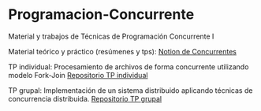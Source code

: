 # Programacion-Concurrente
Material y trabajos de Técnicas de Programación Concurrente I 

Material teórico y práctico (resúmenes y tps): [Notion de Concurrentes](https://frill-bucket-81f.notion.site/T-cnicas-de-Programaci-n-Concurrente-I-TB026-7e8df78104db41abb7c02a8c47411a85)

TP individual: Procesamiento de archivos de forma concurrente utilizando modelo Fork-Join [Repositorio TP individual](https://github.com/pgallino/Programacion-Concurrente-TP1)

TP grupal: Implementación de un sistema distribuido aplicando técnicas de concurrencia distribuida. [Repositorio TP grupal](https://github.com/pgallino/Programacion-Concurrente-TP2)
